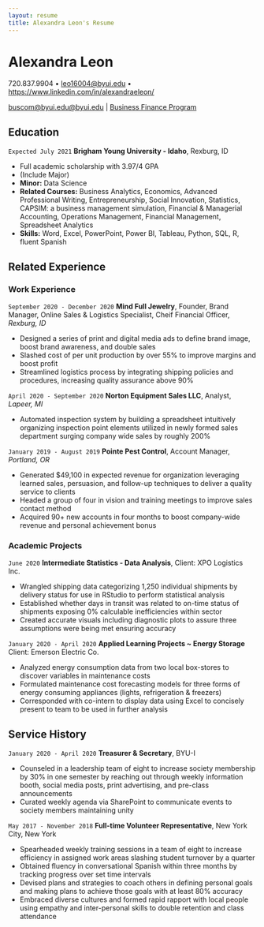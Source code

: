 ```yaml
---
layout: resume
title: Alexandra Leon's Resume
---
```

# Alexandra Leon
720.837.9904 • leo16004@byui.edu • https://www.linkedin.com/in/alexandraeleon/

<div id="webaddress">
<a href="buscom@byui.edu@byui.edu">buscom@byui.edu@byui.edu</a>
| <a href="">Business Finance Program</a>
</div>

<!-- https://www.monique.tech/the-art-of-markdown -->


## Education

`Expected July 2021`
__Brigham Young University - Idaho__, Rexburg, ID

- Full academic scholarship with 3.97/4 GPA
- (Include Major)
- __Minor:__ Data Science
- __Related Courses:__ Business Analytics, Economics, Advanced Professional Writing, Entrepreneurship, Social Innovation, Statistics, CAPSIM: a business management simulation, Financial & Managerial Accounting, Operations Management, Financial Management, Spreadsheet Analytics
- __Skills:__ Word, Excel, PowerPoint, Power BI, Tableau, Python, SQL, R, fluent Spanish


## Related Experience

### Work Experience

`September 2020 - December 2020`
__Mind Full Jewelry__, Founder, Brand Manager, Online Sales & Logistics Specialist, Cheif Financial Officer, *Rexburg, ID*

- Designed a series of print and digital media ads to define brand image, boost brand awareness, and double sales
- Slashed cost of per unit production by over 55% to improve margins and boost profit
- Streamlined logistics process by integrating shipping policies and procedures, increasing quality assurance above 90%


`April 2020 - September 2020`
__Norton Equipment Sales LLC__, Analyst, *Lapeer, MI*

- Automated inspection system by building a spreadsheet intuitively organizing inspection point elements utilized in newly formed sales department surging company wide sales by roughly 200%


`January 2019 - August 2019`
__Pointe Pest Control__, Account Manager, *Portland, OR*

- Generated $49,100 in expected revenue for organization leveraging learned sales, persuasion, and follow-up techniques to deliver a quality service to clients
- Headed a group of four in vision and training meetings to improve sales contact method
- Acquired 90+ new accounts in four months to boost company-wide revenue and personal achievement bonus


### Academic Projects

`June 2020`
__Intermediate Statistics - Data Analysis__,
Client: XPO Logistics Inc.

- Wrangled shipping data categorizing 1,250 individual shipments by delivery status for use in RStudio to perform statistical analysis
- Established whether days in transit was related to on-time status of shipments exposing 0% calculable inefficiencies within sector
- Created accurate visuals including diagnostic plots to assure three assumptions were being met ensuring accuracy

`January 2020 - April 2020`
__Applied Learning Projects ~ Energy Storage__
Client: Emerson Electric Co.

-  Analyzed energy consumption data from two local box-stores to discover variables in maintenance costs
- Formulated maintenance cost forecasting models for three forms of energy consuming appliances (lights, refrigeration & freezers)
- Corresponded with co-intern to display data using Excel to concisely present to team to be used in further analysis


## Service History

`January 2020 - April 2020`
__Treasurer & Secretary__, BYU-I

- Counseled in a leadership team of eight to increase society membership by 30% in one semester by reaching out through weekly information booth, social media posts, print advertising, and pre-class announcements
- Curated weekly agenda via SharePoint to communicate events to society members maintaining unity


`May 2017 - November 2018`
__Full-time Volunteer Representative__, New York City, New York

- Spearheaded weekly training sessions in a team of eight to increase efficiency in assigned work areas slashing student turnover by a quarter
- Obtained fluency in conversational Spanish within three months by tracking progress over set time intervals
- Devised plans and strategies to coach others in defining personal goals and making plans to achieve those goals with at least 80% 
accuracy
- Embraced diverse cultures and formed rapid rapport with local people using empathy and inter-personal skills to double retention and class attendance



<!-- ### Footer

Last updated: May 2013 -->


